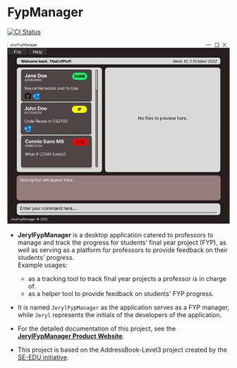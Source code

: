 # FypManager

[![CI Status](https://github.com/AY2223S1-CS2103-F09-1/tp/workflows/Java%20CI/badge.svg)](https://github.com/AY2223S1-CS2103-F09-1/tp/actions)

![Ui](docs/images/Ui.png)

* **JerylFypManager** is a desktop application catered to professors to manage and track the progress for students’ final year project (FYP), as well as serving as a platform for professors to provide feedback on their students’ progress.<br>
  Example usages:
  * as a tracking tool to track final year projects a professor is in charge of.
  * as a helper tool to provide feedback on students' FYP progress.

* It is named `JerylFypManager` as the application serves as a FYP manager, while `Jeryl` represents the initials of the developers of the application.

* For the detailed documentation of this project, see the **[JerylFypManager Product Website](https://ay2223s1-cs2103-f09-1.github.io/tp/UserGuide.html)**.

* This project is based on the AddressBook-Level3 project created by the [SE-EDU initiative](https://se-education.org).
